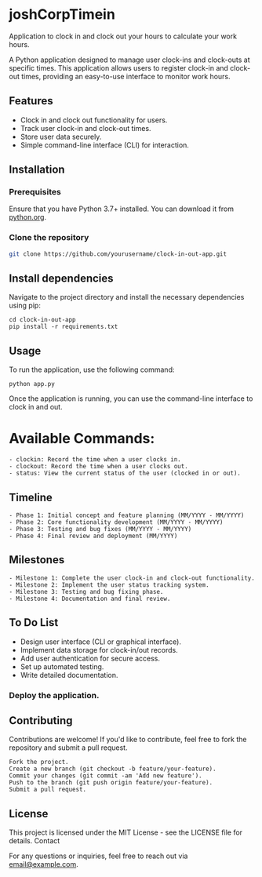 # joshCorpTimein
Application to clock in and clock out your hours to calculate your work hours. 

A Python application designed to manage user clock-ins and clock-outs at specific times. This application allows users to register clock-in and clock-out times, providing an easy-to-use interface to monitor work hours.

## Features

- Clock in and clock out functionality for users.
- Track user clock-in and clock-out times.
- Store user data securely.
- Simple command-line interface (CLI) for interaction.

## Installation

### Prerequisites

Ensure that you have Python 3.7+ installed. You can download it from [python.org](https://www.python.org/downloads/).

### Clone the repository

```bash
git clone https://github.com/yourusername/clock-in-out-app.git
```

## Install dependencies

Navigate to the project directory and install the necessary dependencies using pip:

```
cd clock-in-out-app
pip install -r requirements.txt
```

## Usage

To run the application, use the following command:

```
python app.py
```

Once the application is running, you can use the command-line interface to clock in and out.
# Available Commands:

    - clockin: Record the time when a user clocks in.
    - clockout: Record the time when a user clocks out.
    - status: View the current status of the user (clocked in or out).

## Timeline
<!-- Add the project timeline here. -->

    - Phase 1: Initial concept and feature planning (MM/YYYY - MM/YYYY)
    - Phase 2: Core functionality development (MM/YYYY - MM/YYYY)
    - Phase 3: Testing and bug fixes (MM/YYYY - MM/YYYY)
    - Phase 4: Final review and deployment (MM/YYYY)

## Milestones
<!-- Add key project milestones here. -->

    - Milestone 1: Complete the user clock-in and clock-out functionality.
    - Milestone 2: Implement the user status tracking system.
    - Milestone 3: Testing and bug fixing phase.
    - Milestone 4: Documentation and final review.

## To Do List
<!-- Add tasks that need to be completed. -->

- Design user interface (CLI or graphical interface).
- Implement data storage for clock-in/out records.
- Add user authentication for secure access.
- Set up automated testing.
- Write detailed documentation.

### Deploy the application.

## Contributing

Contributions are welcome! If you'd like to contribute, feel free to fork the repository and submit a pull request.

    Fork the project.
    Create a new branch (git checkout -b feature/your-feature).
    Commit your changes (git commit -am 'Add new feature').
    Push to the branch (git push origin feature/your-feature).
    Submit a pull request.

## License

This project is licensed under the MIT License - see the LICENSE file for details.
Contact

For any questions or inquiries, feel free to reach out via email@example.com.
